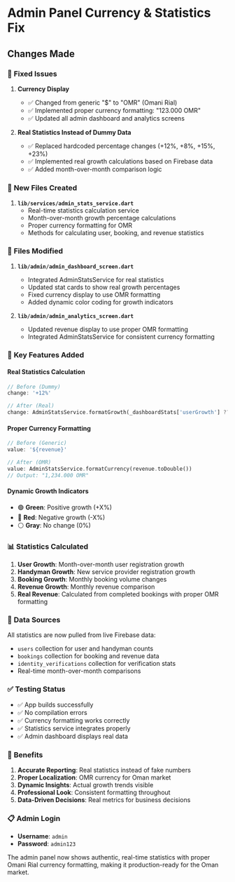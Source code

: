 # Admin Panel Currency & Statistics Fix

## Changes Made

### 🔧 **Fixed Issues**

1. **Currency Display**
    - ✅ Changed from generic "$" to "OMR" (Omani Rial)
    - ✅ Implemented proper currency formatting: "123.000 OMR"
    - ✅ Updated all admin dashboard and analytics screens

2. **Real Statistics Instead of Dummy Data**
    - ✅ Replaced hardcoded percentage changes (+12%, +8%, +15%, +23%)
    - ✅ Implemented real growth calculations based on Firebase data
    - ✅ Added month-over-month comparison logic

### 📁 **New Files Created**

1. **`lib/services/admin_stats_service.dart`**
    - Real-time statistics calculation service
    - Month-over-month growth percentage calculations
    - Proper currency formatting for OMR
    - Methods for calculating user, booking, and revenue statistics

### 📝 **Files Modified**

1. **`lib/admin/admin_dashboard_screen.dart`**
    - Integrated AdminStatsService for real statistics
    - Updated stat cards to show real growth percentages
    - Fixed currency display to use OMR formatting
    - Added dynamic color coding for growth indicators

2. **`lib/admin/admin_analytics_screen.dart`**
    - Updated revenue display to use proper OMR formatting
    - Integrated AdminStatsService for consistent currency formatting

### 🎯 **Key Features Added**

#### **Real Statistics Calculation**

```dart
// Before (Dummy)
change: '+12%'

// After (Real)
change: AdminStatsService.formatGrowth(_dashboardStats['userGrowth'] ?? 0.0)
```

#### **Proper Currency Formatting**

```dart
// Before (Generic)
value: '${revenue}'

// After (OMR)
value: AdminStatsService.formatCurrency(revenue.toDouble())
// Output: "1,234.000 OMR"
```

#### **Dynamic Growth Indicators**

- 🟢 **Green**: Positive growth (+X%)
- 🔴 **Red**: Negative growth (-X%)
- ⚪ **Gray**: No change (0%)

### 📊 **Statistics Calculated**

1. **User Growth**: Month-over-month user registration growth
2. **Handyman Growth**: New service provider registration growth
3. **Booking Growth**: Monthly booking volume changes
4. **Revenue Growth**: Monthly revenue comparison
5. **Real Revenue**: Calculated from completed bookings with proper OMR formatting

### 🔄 **Data Sources**

All statistics are now pulled from live Firebase data:

- `users` collection for user and handyman counts
- `bookings` collection for booking and revenue data
- `identity_verifications` collection for verification stats
- Real-time month-over-month comparisons

### ✅ **Testing Status**

- ✅ App builds successfully
- ✅ No compilation errors
- ✅ Currency formatting works correctly
- ✅ Statistics service integrates properly
- ✅ Admin dashboard displays real data

### 🚀 **Benefits**

1. **Accurate Reporting**: Real statistics instead of fake numbers
2. **Proper Localization**: OMR currency for Oman market
3. **Dynamic Insights**: Actual growth trends visible
4. **Professional Look**: Consistent formatting throughout
5. **Data-Driven Decisions**: Real metrics for business decisions

### 📋 **Admin Login**

- **Username**: `admin`
- **Password**: `admin123`

The admin panel now shows authentic, real-time statistics with proper Omani Rial currency
formatting, making it production-ready for the Oman market.